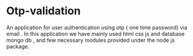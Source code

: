 # Otp-validation
An application for user authentication using otp ( one time password) via email . In this application we have mainly used html css js and database mongo db , and few necessary modules provided under the node js package.
